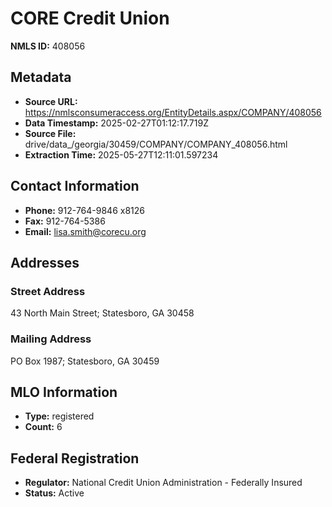# CORE Credit Union

**NMLS ID:** 408056

## Metadata
- **Source URL:** https://nmlsconsumeraccess.org/EntityDetails.aspx/COMPANY/408056
- **Data Timestamp:** 2025-02-27T01:12:17.719Z
- **Source File:** drive/data_/georgia/30459/COMPANY/COMPANY_408056.html
- **Extraction Time:** 2025-05-27T12:11:01.597234

## Contact Information
- **Phone:** 912-764-9846 x8126
- **Fax:** 912-764-5386
- **Email:** lisa.smith@corecu.org

## Addresses
### Street Address
43 North Main Street; Statesboro, GA 30458

### Mailing Address
PO Box 1987; Statesboro, GA 30459

## MLO Information
- **Type:** registered
- **Count:** 6

## Federal Registration
- **Regulator:** National Credit Union Administration - Federally Insured
- **Status:** Active
